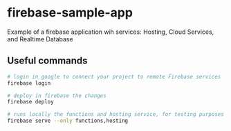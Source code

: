 # firebase-sample-app
Example of a firebase application wih services: Hosting, Cloud Services, and Realtime Database

## Useful commands

```bash
# login in google to connect your project to remote Firebase services
firebase login
```

```bash
# deploy in firebase the changes
firebase deploy
```

```bash
# runs locally the functions and hosting service, for testing purposes
firebase serve --only functions,hosting
```

